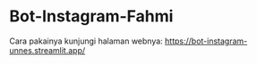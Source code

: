 # Bot-Instagram-Fahmi
Cara pakainya kunjungi halaman webnya: https://bot-instagram-unnes.streamlit.app/
